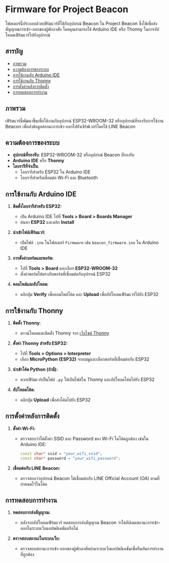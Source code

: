 # Firmware for Project Beacon

โฟลเดอร์นี้ประกอบด้วยเฟิร์มแวร์ที่ใช้กับอุปกรณ์ Beacon ใน Project Beacon ซึ่งใช้เพื่อส่งสัญญาณการเข้า-ออกของผู้พักอาศัย โดยคุณสามารถใช้ Arduino IDE หรือ Thonny ในการอัปโหลดเฟิร์มแวร์ไปยังอุปกรณ์

## สารบัญ
- [ภาพรวม](#ภาพรวม)
- [ความต้องการของระบบ](#ความต้องการของระบบ)
- [การใช้งานกับ Arduino IDE](#การใช้งานกับ-arduino-ide)
- [การใช้งานกับ Thonny](#การใช้งานกับ-thonny)
- [การตั้งค่าหลังการติดตั้ง](#การตั้งค่าหลังการติดตั้ง)
- [การทดสอบการทำงาน](#การทดสอบการทำงาน)

## ภาพรวม
เฟิร์มแวร์นี้พัฒนาขึ้นเพื่อใช้งานกับอุปกรณ์ ESP32-WROOM-32 หรืออุปกรณ์ที่รองรับการใช้งาน Beacon เพื่อส่งข้อมูลสถานะการเข้า-ออกไปยังเซิร์ฟเวอร์โดยใช้ LINE Beacon

## ความต้องการของระบบ
- **อุปกรณ์ที่รองรับ**: ESP32-WROOM-32 หรืออุปกรณ์ Beacon ที่รองรับ
- **Arduino IDE** หรือ **Thonny**
- **ไลบรารีที่จำเป็น**:
  - ไลบรารีสำหรับ ESP32 ใน Arduino IDE
  - ไลบรารีสำหรับเชื่อมต่อ Wi-Fi และ Bluetooth

## การใช้งานกับ Arduino IDE

1. **ติดตั้งไลบรารีสำหรับ ESP32:**
   - เปิด Arduino IDE ไปที่ **Tools > Board > Boards Manager**
   - ค้นหา **ESP32** และคลิก **Install**

2. **นำเข้าไฟล์เฟิร์มแวร์:**
   - เปิดไฟล์ `.ino` ในโฟลเดอร์ `Firmware` เช่น `beacon_firmware.ino` ใน Arduino IDE

3. **การตั้งค่าบอร์ดและพอร์ต:**
   - ไปที่ **Tools > Board** และเลือก **ESP32-WROOM-32**
   - ตั้งค่าพอร์ตให้ตรงกับพอร์ตที่เชื่อมต่อกับอุปกรณ์ ESP32

4. **คอมไพล์และอัปโหลด:**
   - คลิกปุ่ม **Verify** เพื่อคอมไพล์โค้ด และ **Upload** เพื่ออัปโหลดเฟิร์มแวร์ไปยัง ESP32

## การใช้งานกับ Thonny

1. **ติดตั้ง Thonny**:
   - ดาวน์โหลดและติดตั้ง Thonny จาก [เว็บไซต์ Thonny](https://thonny.org/)

2. **ตั้งค่า Thonny สำหรับ ESP32:**
   - ไปที่ **Tools > Options > Interpreter**
   - เลือก **MicroPython (ESP32)** จากเมนูและเลือกพอร์ตที่เชื่อมต่อกับ ESP32

3. **นำเข้าโค้ด Python (ถ้ามี):**
   - หากเฟิร์มแวร์เป็นไฟล์ `.py` ให้เปิดไฟล์ใน Thonny และอัปโหลดโค้ดไปยัง ESP32

4. **อัปโหลดโค้ด:**
   - คลิกปุ่ม **Upload** เพื่อส่งโค้ดไปยัง ESP32

## การตั้งค่าหลังการติดตั้ง

1. **ตั้งค่า Wi-Fi:**
   - ตรวจสอบว่าได้ตั้งค่า SSID และ Password ของ Wi-Fi ในโค้ดถูกต้อง เช่นใน Arduino IDE:
     ```cpp
     const char* ssid = "your_wifi_ssid";
     const char* password = "your_wifi_password";
     ```

2. **เชื่อมต่อกับ LINE Beacon:**
   - ตรวจสอบว่าอุปกรณ์ Beacon ได้เชื่อมต่อกับ LINE Official Account (OA) ตามที่กำหนดไว้ในโค้ด

## การทดสอบการทำงาน

1. **ทดสอบการส่งสัญญาณ:**
   - หลังจากอัปโหลดเฟิร์มแวร์ ทดสอบการส่งสัญญาณ Beacon ว่าได้อัปเดตสถานะการเข้า-ออกในระบบเว็บแอปพลิเคชันหรือไม่

2. **ตรวจสอบสถานะในระบบเว็บ:**
   - ตรวจสอบสถานะการเข้า-ออกของผู้พักอาศัยผ่านระบบเว็บแอปพลิเคชันเพื่อยืนยันการทำงานที่ถูกต้อง
